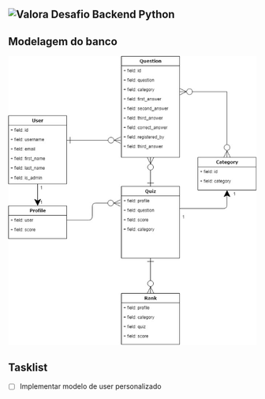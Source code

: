 ## <img src="https://valora.cc/img/logo2.png" alt="Valora" width="24" /> Desafio Backend Python

## Modelagem do banco

![](modelage-desafio-backend.jpg)

## Tasklist

- [ ] Implementar modelo de user personalizado

